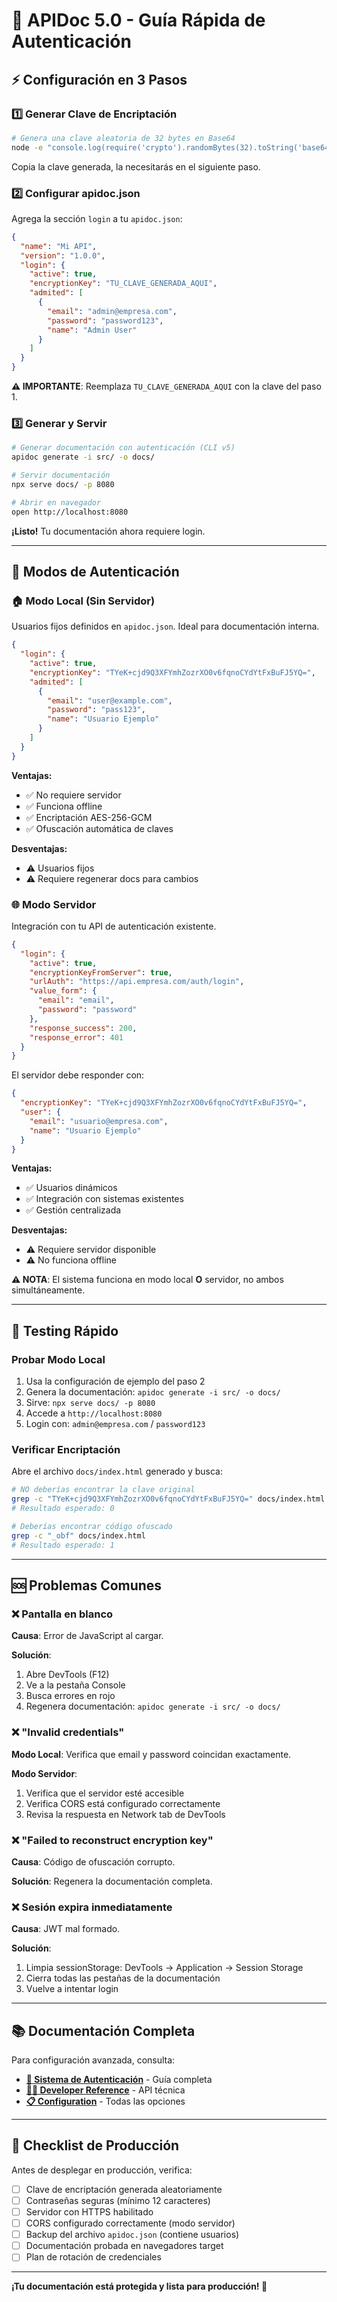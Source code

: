 # 🚀 APIDoc 5.0 - Guía Rápida de Autenticación

## ⚡ Configuración en 3 Pasos

### 1️⃣ Generar Clave de Encriptación

```bash
# Genera una clave aleatoria de 32 bytes en Base64
node -e "console.log(require('crypto').randomBytes(32).toString('base64'))"
```

Copia la clave generada, la necesitarás en el siguiente paso.

### 2️⃣ Configurar apidoc.json

Agrega la sección `login` a tu `apidoc.json`:

```json
{
  "name": "Mi API",
  "version": "1.0.0",
  "login": {
    "active": true,
    "encryptionKey": "TU_CLAVE_GENERADA_AQUI",
    "admited": [
      {
        "email": "admin@empresa.com",
        "password": "password123",
        "name": "Admin User"
      }
    ]
  }
}
```

**⚠️ IMPORTANTE**: Reemplaza `TU_CLAVE_GENERADA_AQUI` con la clave del paso 1.

### 3️⃣ Generar y Servir

```bash
# Generar documentación con autenticación (CLI v5)
apidoc generate -i src/ -o docs/

# Servir documentación
npx serve docs/ -p 8080

# Abrir en navegador
open http://localhost:8080
```

**¡Listo!** Tu documentación ahora requiere login.

---

## 🔐 Modos de Autenticación

### 🏠 Modo Local (Sin Servidor)

Usuarios fijos definidos en `apidoc.json`. Ideal para documentación interna.

```json
{
  "login": {
    "active": true,
    "encryptionKey": "TYeK+cjd9Q3XFYmhZozrXO0v6fqnoCYdYtFxBuFJ5YQ=",
    "admited": [
      {
        "email": "user@example.com",
        "password": "pass123",
        "name": "Usuario Ejemplo"
      }
    ]
  }
}
```

**Ventajas:**
- ✅ No requiere servidor
- ✅ Funciona offline
- ✅ Encriptación AES-256-GCM
- ✅ Ofuscación automática de claves

**Desventajas:**
- ⚠️ Usuarios fijos
- ⚠️ Requiere regenerar docs para cambios

### 🌐 Modo Servidor

Integración con tu API de autenticación existente.

```json
{
  "login": {
    "active": true,
    "encryptionKeyFromServer": true,
    "urlAuth": "https://api.empresa.com/auth/login",
    "value_form": {
      "email": "email",
      "password": "password"
    },
    "response_success": 200,
    "response_error": 401
  }
}
```

El servidor debe responder con:

```json
{
  "encryptionKey": "TYeK+cjd9Q3XFYmhZozrXO0v6fqnoCYdYtFxBuFJ5YQ=",
  "user": {
    "email": "usuario@empresa.com",
    "name": "Usuario Ejemplo"
  }
}
```

**Ventajas:**
- ✅ Usuarios dinámicos
- ✅ Integración con sistemas existentes
- ✅ Gestión centralizada

**Desventajas:**
- ⚠️ Requiere servidor disponible
- ⚠️ No funciona offline

**⚠️ NOTA**: El sistema funciona en modo local **O** servidor, no ambos simultáneamente.

---

## 🧪 Testing Rápido

### Probar Modo Local

1. Usa la configuración de ejemplo del paso 2
2. Genera la documentación: `apidoc generate -i src/ -o docs/`
3. Sirve: `npx serve docs/ -p 8080`
4. Accede a `http://localhost:8080`
5. Login con: `admin@empresa.com` / `password123`

### Verificar Encriptación

Abre el archivo `docs/index.html` generado y busca:

```bash
# NO deberías encontrar la clave original
grep -c "TYeK+cjd9Q3XFYmhZozrXO0v6fqnoCYdYtFxBuFJ5YQ=" docs/index.html
# Resultado esperado: 0

# Deberías encontrar código ofuscado
grep -c "_obf" docs/index.html
# Resultado esperado: 1
```

---

## 🆘 Problemas Comunes

### ❌ Pantalla en blanco

**Causa**: Error de JavaScript al cargar.

**Solución**:
1. Abre DevTools (F12)
2. Ve a la pestaña Console
3. Busca errores en rojo
4. Regenera documentación: `apidoc generate -i src/ -o docs/`

### ❌ "Invalid credentials"

**Modo Local**: Verifica que email y password coincidan exactamente.

**Modo Servidor**:
1. Verifica que el servidor esté accesible
2. Verifica CORS está configurado correctamente
3. Revisa la respuesta en Network tab de DevTools

### ❌ "Failed to reconstruct encryption key"

**Causa**: Código de ofuscación corrupto.

**Solución**: Regenera la documentación completa.

### ❌ Sesión expira inmediatamente

**Causa**: JWT mal formado.

**Solución**:
1. Limpia sessionStorage: DevTools → Application → Session Storage
2. Cierra todas las pestañas de la documentación
3. Vuelve a intentar login

---

## 📚 Documentación Completa

Para configuración avanzada, consulta:

- **[🔐 Sistema de Autenticación](./12-authentication.md)** - Guía completa
- **[👨‍💻 Developer Reference](./14-auth-developer.md)** - API técnica
- **[📋 Configuration](./01-configuration.md)** - Todas las opciones

---

## 🎯 Checklist de Producción

Antes de desplegar en producción, verifica:

- [ ] Clave de encriptación generada aleatoriamente
- [ ] Contraseñas seguras (mínimo 12 caracteres)
- [ ] Servidor con HTTPS habilitado
- [ ] CORS configurado correctamente (modo servidor)
- [ ] Backup del archivo `apidoc.json` (contiene usuarios)
- [ ] Documentación probada en navegadores target
- [ ] Plan de rotación de credenciales

---

**¡Tu documentación está protegida y lista para producción! 🎉**
